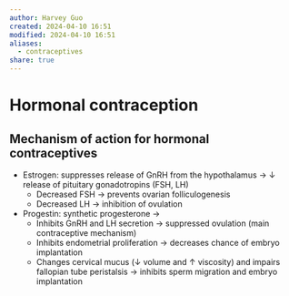 ```yaml
---
author: Harvey Guo
created: 2024-04-10 16:51
modified: 2024-04-10 16:51
aliases:
  - contraceptives
share: true
---
```

# Hormonal contraception
## Mechanism of action for hormonal contraceptives
- Estrogen: suppresses release of GnRH from the hypothalamus → ↓ release of pituitary gonadotropins (FSH, LH)
	- Decreased FSH → prevents ovarian folliculogenesis 
	- Decreased LH → inhibition of ovulation 
- Progestin: synthetic progesterone → 
	- Inhibits GnRH and LH secretion → suppressed ovulation (main contraceptive mechanism) 
	- Inhibits endometrial proliferation → decreases chance of embryo implantation 
	- Changes cervical mucus (↓ volume and ↑ viscosity) and impairs fallopian tube peristalsis → inhibits sperm migration and embryo implantation 
